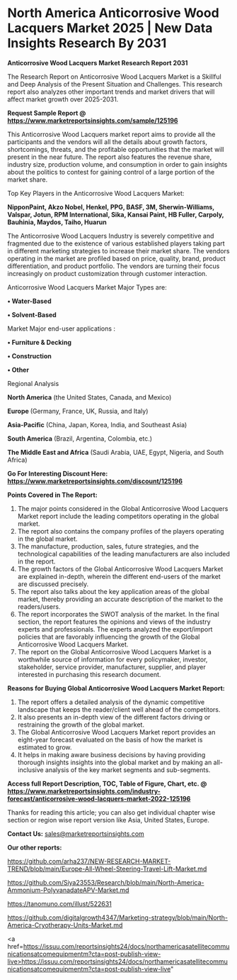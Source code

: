 # North America Anticorrosive Wood Lacquers Market 2025 | New Data Insights Research By 2031

<strong>Anticorrosive Wood Lacquers Market Research Report 2031</strong>

The Research Report on Anticorrosive Wood Lacquers Market is a Skillful and Deep Analysis of the Present Situation and Challenges. This research report also analyzes other important trends and market drivers that will affect market growth over 2025-2031.

<strong>Request Sample Report @ <a href=https://www.marketreportsinsights.com/sample/125196>https://www.marketreportsinsights.com/sample/125196</a></strong>

This Anticorrosive Wood Lacquers market report aims to provide all the participants and the vendors will all the details about growth factors, shortcomings, threats, and the profitable opportunities that the market will present in the near future. The report also features the revenue share, industry size, production volume, and consumption in order to gain insights about the politics to contest for gaining control of a large portion of the market share.

Top Key Players in the Anticorrosive Wood Lacquers Market:

<strong>NipponPaint, Akzo Nobel, Henkel, PPG, BASF, 3M, Sherwin-Williams, Valspar, Jotun, RPM International, Sika, Kansai Paint, HB Fuller, Carpoly, Bauhinia, Maydos, Taiho, Huarun</strong>

The Anticorrosive Wood Lacquers Industry is severely competitive and fragmented due to the existence of various established players taking part in different marketing strategies to increase their market share. The vendors operating in the market are profiled based on price, quality, brand, product differentiation, and product portfolio. The vendors are turning their focus increasingly on product customization through customer interaction.

Anticorrosive Wood Lacquers Market Major Types are:

<strong>• Water-Based

• Solvent-Based</strong>

Market Major end-user applications :

<strong>• Furniture & Decking

• Construction

• Other</strong>

Regional Analysis

</u><strong><b>North America</b></strong> (the United States, Canada, and Mexico)

<strong><b>Europe </b></strong>(Germany, France, UK, Russia, and Italy)

<strong><b>Asia-Pacific</b></strong> (China, Japan, Korea, India, and Southeast Asia)

<strong><b>South America</b></strong> (Brazil, Argentina, Colombia, etc.)

<strong><b>The Middle East and Africa</b></strong> (Saudi Arabia, UAE, Egypt, Nigeria, and South Africa)

<strong>Go For Interesting Discount Here: <a href=https://www.marketreportsinsights.com/discount/125196>https://www.marketreportsinsights.com/discount/125196</a></strong>

<strong>Points Covered in The Report:</strong>
<ol>
  <li>The major points considered in the Global Anticorrosive Wood Lacquers Market report include the leading competitors operating in the global market.</li>
  <li>The report also contains the company profiles of the players operating in the global market.</li>
  <li>The manufacture, production, sales, future strategies, and the technological capabilities of the leading manufacturers are also included in the report.</li>
  <li>The growth factors of the Global Anticorrosive Wood Lacquers Market are explained in-depth, wherein the different end-users of the market are discussed precisely.</li>
  <li>The report also talks about the key application areas of the global market, thereby providing an accurate description of the market to the readers/users.</li>
  <li>The report incorporates the SWOT analysis of the market. In the final section, the report features the opinions and views of the industry experts and professionals. The experts analyzed the export/import policies that are favorably influencing the growth of the Global Anticorrosive Wood Lacquers Market.</li>
  <li>The report on the Global Anticorrosive Wood Lacquers Market is a worthwhile source of information for every policymaker, investor, stakeholder, service provider, manufacturer, supplier, and player interested in purchasing this research document.</li>
</ol>
<strong>Reasons for Buying Global Anticorrosive Wood Lacquers Market Report:</strong>

<ol>
  <li>The report offers a detailed analysis of the dynamic competitive landscape that keeps the reader/client well ahead of the competitors.</li>
  <li>It also presents an in-depth view of the different factors driving or restraining the growth of the global market.</li>
  <li>The Global Anticorrosive Wood Lacquers Market report provides an eight-year forecast evaluated on the basis of how the market is estimated to grow.</li>
  <li>It helps in making aware business decisions by having providing thorough insights insights into the global market and by making an all-inclusive analysis of the key market segments and sub-segments.</li>
</ol>
<strong>Access full Report Description, TOC, Table of Figure, Chart, etc. @ <a href=https://www.marketreportsinsights.com/industry-forecast/anticorrosive-wood-lacquers-market-2022-125196>https://www.marketreportsinsights.com/industry-forecast/anticorrosive-wood-lacquers-market-2022-125196</a></strong>


Thanks for reading this article; you can also get individual chapter wise section or region wise report version like Asia, United States, Europe.

<strong>Contact Us:</strong>
sales@marketreportsinsights.com

<strong>Our other reports:</strong>

<a href=https://github.com/arha237/NEW-RESEARCH-MARKET-TREND/blob/main/Europe-All-Wheel-Steering-Travel-Lift-Market.md>https://github.com/arha237/NEW-RESEARCH-MARKET-TREND/blob/main/Europe-All-Wheel-Steering-Travel-Lift-Market.md</a>

<a href=https://github.com/Siya23553/Research/blob/main/North-America-Ammonium-PolyvanadateAPV-Market.md>https://github.com/Siya23553/Research/blob/main/North-America-Ammonium-PolyvanadateAPV-Market.md</a>

<a href=https://tanomuno.com/illust/522631>https://tanomuno.com/illust/522631</a>

<a href=https://github.com/digitalgrowth4347/Marketing-strategy/blob/main/North-America-Cryotherapy-Units-Market.md>https://github.com/digitalgrowth4347/Marketing-strategy/blob/main/North-America-Cryotherapy-Units-Market.md</a>

<a href=https://issuu.com/reportsinsights24/docs/northamericasatellitecommunicationsatcomequipmentm?cta=post-publish-view-live>https://issuu.com/reportsinsights24/docs/northamericasatellitecommunicationsatcomequipmentm?cta=post-publish-view-live</a>"
